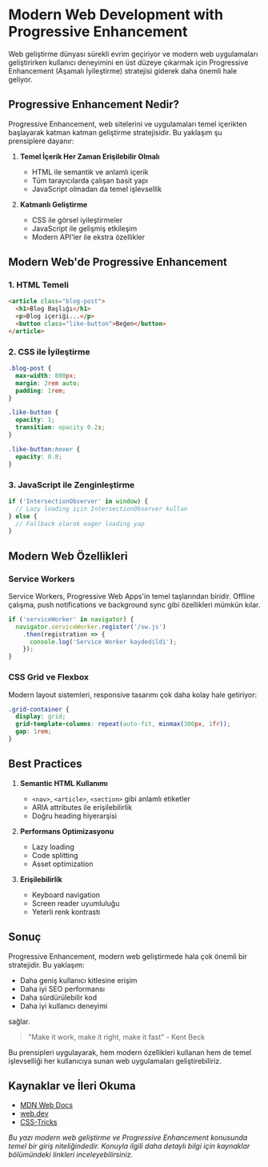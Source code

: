 # Modern Web Development with Progressive Enhancement

Web geliştirme dünyası sürekli evrim geçiriyor ve modern web uygulamaları geliştirirken kullanıcı deneyimini en üst düzeye çıkarmak için Progressive Enhancement (Aşamalı İyileştirme) stratejisi giderek daha önemli hale geliyor.

## Progressive Enhancement Nedir?

Progressive Enhancement, web sitelerini ve uygulamaları temel içerikten başlayarak katman katman geliştirme stratejisidir. Bu yaklaşım şu prensiplere dayanır:

1. **Temel İçerik Her Zaman Erişilebilir Olmalı**
   - HTML ile semantik ve anlamlı içerik
   - Tüm tarayıcılarda çalışan basit yapı
   - JavaScript olmadan da temel işlevsellik

2. **Katmanlı Geliştirme**
   - CSS ile görsel iyileştirmeler
   - JavaScript ile gelişmiş etkileşim
   - Modern API'ler ile ekstra özellikler

## Modern Web'de Progressive Enhancement

### 1. HTML Temeli
```html
<article class="blog-post">
  <h1>Blog Başlığı</h1>
  <p>Blog içeriği...</p>
  <button class="like-button">Beğen</button>
</article>
```

### 2. CSS ile İyileştirme
```css
.blog-post {
  max-width: 800px;
  margin: 2rem auto;
  padding: 1rem;
}

.like-button {
  opacity: 1;
  transition: opacity 0.2s;
}

.like-button:hover {
  opacity: 0.8;
}
```

### 3. JavaScript ile Zenginleştirme
```javascript
if ('IntersectionObserver' in window) {
  // Lazy loading için IntersectionObserver kullan
} else {
  // Fallback olarak eager loading yap
}
```

## Modern Web Özellikleri

### Service Workers
Service Workers, Progressive Web Apps'in temel taşlarından biridir. Offline çalışma, push notifications ve background sync gibi özellikleri mümkün kılar.

```javascript
if ('serviceWorker' in navigator) {
  navigator.serviceWorker.register('/sw.js')
    .then(registration => {
      console.log('Service Worker kaydedildi');
    });
}
```

### CSS Grid ve Flexbox
Modern layout sistemleri, responsive tasarımı çok daha kolay hale getiriyor:

```css
.grid-container {
  display: grid;
  grid-template-columns: repeat(auto-fit, minmax(300px, 1fr));
  gap: 1rem;
}
```

## Best Practices

1. **Semantic HTML Kullanımı**
   - `<nav>`, `<article>`, `<section>` gibi anlamlı etiketler
   - ARIA attributes ile erişilebilirlik
   - Doğru heading hiyerarşisi

2. **Performans Optimizasyonu**
   - Lazy loading
   - Code splitting
   - Asset optimization

3. **Erişilebilirlik**
   - Keyboard navigation
   - Screen reader uyumluluğu
   - Yeterli renk kontrastı

## Sonuç

Progressive Enhancement, modern web geliştirmede hala çok önemli bir stratejidir. Bu yaklaşım:

- Daha geniş kullanıcı kitlesine erişim
- Daha iyi SEO performansı
- Daha sürdürülebilir kod
- Daha iyi kullanıcı deneyimi

sağlar.

> "Make it work, make it right, make it fast" - Kent Beck

Bu prensipleri uygulayarak, hem modern özellikleri kullanan hem de temel işlevselliği her kullanıcıya sunan web uygulamaları geliştirebiliriz.

## Kaynaklar ve İleri Okuma

- [MDN Web Docs](https://developer.mozilla.org)
- [web.dev](https://web.dev)
- [CSS-Tricks](https://css-tricks.com)

*Bu yazı modern web geliştirme ve Progressive Enhancement konusunda temel bir giriş niteliğindedir. Konuyla ilgili daha detaylı bilgi için kaynaklar bölümündeki linkleri inceleyebilirsiniz.*
